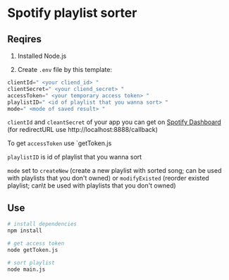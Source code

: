 # Spotify playlist sorter

## Reqires
1. Installed Node.js

2. Create `.env` file by this template:
```d
clientId=" <your cliend_id> "
clientSecret=" <your cliend_secret> "
accessToken=" <your temporary access token> "
playlistID=" <id of playlist that you wanna sort> "
mode=" <mode of saved result> "
```

`clientId` and `cleantSecret` of your app you can get on [Spotify Dashboard](https://developer.spotify.com/dashboard) (for redirectURL use http://localhost:8888/callback)

To get `accessToken` use `getToken.js

`playlistID` is id of playlist that you wanna sort

`mode` set to `createNew` (create a new playlist with sorted song; can be used with playlists that you don't owned) or `modifyExisted` (reorder existed playlist; can\t be used with playlists that you don't owned)

## Use
```sh
# install dependencies
npm install

# get access token
node getToken.js

# sort playlist
node main.js
```


